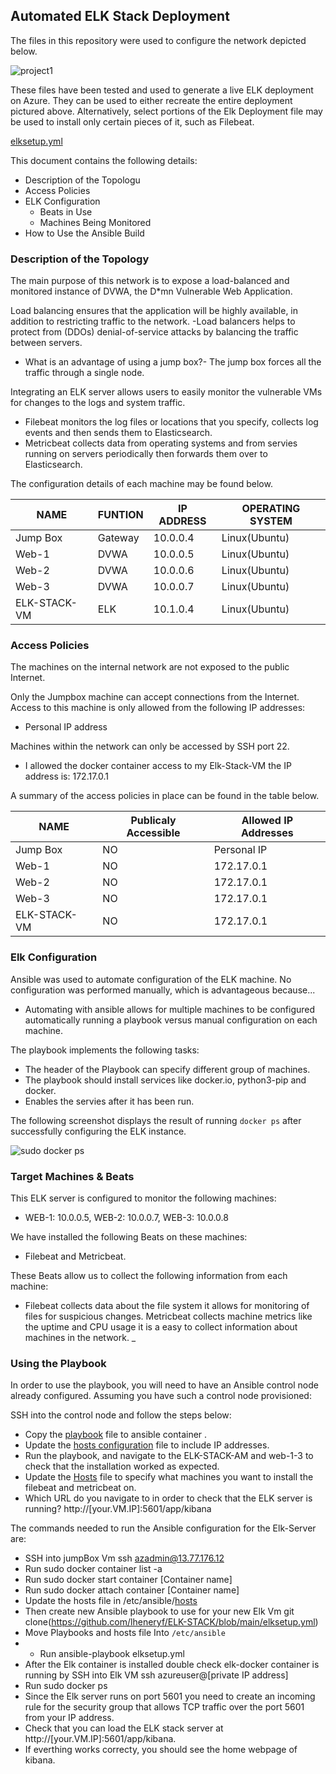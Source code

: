 ## Automated ELK Stack Deployment

The files in this repository were used to configure the network depicted below.

![project1](https://user-images.githubusercontent.com/8354230/117557239-c7f60600-b025-11eb-8374-fb226fee3749.png)


These files have been tested and used to generate a live ELK deployment on Azure. They can be used to either recreate the entire deployment pictured above. Alternatively, select portions of the Elk Deployment file may be used to install only certain pieces of it, such as Filebeat.

  
  [elksetup.yml](https://github.com/lheneryf/ELK-STACK/blob/main/elksetup.yml)

This document contains the following details:
- Description of the Topologu
- Access Policies
- ELK Configuration
  - Beats in Use
  - Machines Being Monitored
- How to Use the Ansible Build


### Description of the Topology

The main purpose of this network is to expose a load-balanced and monitored instance of DVWA, the D*mn Vulnerable Web Application.

Load balancing ensures that the application will be highly available, in addition to restricting traffic to the network.
-Load balancers helps to protect from (DDOs) denial-of-service attacks by balancing the traffic between servers. 
- What is an advantage of using a jump box?- The jump box forces all the traffic through a single node. 

Integrating an ELK server allows users to easily monitor the vulnerable VMs for changes to the logs and system traffic.
- Filebeat monitors the log files or locations that you specify, collects log events and then sends them to Elasticsearch. 
- Metricbeat collects data from operating systems and from servies running on servers periodically then forwards them over to Elasticsearch. 

The configuration details of each machine may be found below.

| NAME         | FUNTION | IP ADDRESS | OPERATING SYSTEM |
|--------------|---------|------------|------------------|
| Jump Box     | Gateway | 10.0.0.4   | Linux(Ubuntu)    |
| Web-1        | DVWA    | 10.0.0.5   | Linux(Ubuntu)    |
| Web-2        | DVWA    | 10.0.0.6   | Linux(Ubuntu)    |
| Web-3        | DVWA    | 10.0.0.7   | Linux(Ubuntu)    |
| ELK-STACK-VM | ELK     | 10.1.0.4   | Linux(Ubuntu)    |

### Access Policies

The machines on the internal network are not exposed to the public Internet. 

Only the Jumpbox machine can accept connections from the Internet. Access to this machine is only allowed from the following IP addresses:
- Personal IP address

Machines within the network can only be accessed by SSH port 22.
- I allowed the docker container access to my Elk-Stack-VM the IP address is: 172.17.0.1

A summary of the access policies in place can be found in the table below.

| NAME         | Publicaly Accessible | Allowed IP Addresses |
|--------------|----------------------|----------------------|
| Jump Box     | NO                   | Personal IP          |
| Web-1        | NO                   | 172.17.0.1           |
| Web-2        | NO                   | 172.17.0.1           |
| Web-3        | NO                   | 172.17.0.1           |
| ELK-STACK-VM | NO                   | 172.17.0.1           |

### Elk Configuration

Ansible was used to automate configuration of the ELK machine. No configuration was performed manually, which is advantageous because...
- Automating with ansible allows for multiple machines to be configured automatically running a playbook versus manual configuration on each machine. 

The playbook implements the following tasks:
- The header of the Playbook can specify different group of machines.
- The playbook should install services like docker.io, python3-pip and docker.
- Enables the servies after it has been run. 

The following screenshot displays the result of running `docker ps` after successfully configuring the ELK instance.

![sudo docker ps](https://user-images.githubusercontent.com/8354230/117093771-c3c0a480-ad16-11eb-9b4f-4cbc96643285.png)

### Target Machines & Beats
This ELK server is configured to monitor the following machines:
- WEB-1: 10.0.0.5, WEB-2: 10.0.0.7, WEB-3: 10.0.0.8

We have installed the following Beats on these machines:
- Filebeat and Metricbeat.

These Beats allow us to collect the following information from each machine:
- Filebeat collects data about the file system it allows for monitoring of files for suspicious changes. Metricbeat collects machine metrics like the uptime and CPU usage it is a easy to collect information about machines in the network. _

### Using the Playbook
In order to use the playbook, you will need to have an Ansible control node already configured. Assuming you have such a control node provisioned: 

SSH into the control node and follow the steps below:
- Copy the [playbook](https://github.com/lheneryf/ELK-STACK/blob/main/filebeat-playbook.yml) file to ansible container []().
- Update the [hosts configuration](https://github.com/lheneryf/ELK-STACK/blob/main/hosts) file to include IP addresses. 
- Run the playbook, and navigate to the ELK-STACK-AM and web-1-3[]() to check that the installation worked as expected.
- Update the [Hosts](https://github.com/lheneryf/ELK-STACK/blob/main/hosts) file to specify what machines you want to install the filebeat and metricbeat on. 
- Which URL do you navigate to in order to check that the ELK server is running?
http://[your.VM.IP]:5601/app/kibana

The commands needed to run the Ansible configuration for the Elk-Server are:
- SSH into jumpBox Vm ssh azadmin@13.77.176.12
- Run sudo docker container list -a
- Run sudo docker start container [Container name]
- Run sudo docker attach container [Container name]
- Update the hosts file in /etc/ansible/[hosts](https://github.com/lheneryf/ELK-STACK/blob/main/hosts)
- Then create new Ansible playbook to use for your new Elk Vm git clone(https://github.com/lheneryf/ELK-STACK/blob/main/elksetup.yml)
-  Move Playbooks and hosts file Into `/etc/ansible`
- - Run ansible-playbook elksetup.yml
- After the Elk container is installed double check elk-docker container is running by SSH into Elk VM ssh azureuser@[private IP address]
- Run sudo docker ps
- Since the Elk server runs on port 5601 you need to create an incoming rule for the security group that allows TCP traffic over the port 5601 from your IP address.
- Check that you can load the ELK stack server at http://[your.VM.IP]:5601/app/kibana.
- If everthing works correcty, you should see the home webpage of kibana.
